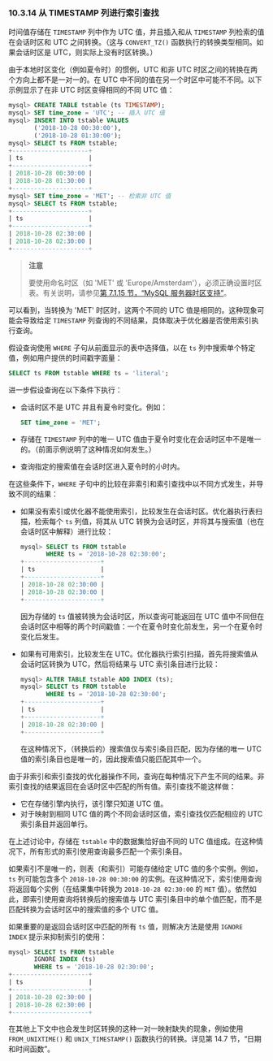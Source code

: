 ### 10.3.14 从 TIMESTAMP 列进行索引查找

时间值存储在 `TIMESTAMP` 列中作为 UTC 值，并且插入和从 `TIMESTAMP` 列检索的值在会话时区和 UTC 之间转换。（这与 `CONVERT_TZ()` 函数执行的转换类型相同。如果会话时区是 UTC，则实际上没有时区转换。）

由于本地时区变化（例如夏令时）的惯例，UTC 和非 UTC 时区之间的转换在两个方向上都不是一对一的。在 UTC 中不同的值在另一个时区中可能不不同。以下示例显示了在非 UTC 时区变得相同的不同 UTC 值：

```sql
mysql> CREATE TABLE tstable (ts TIMESTAMP);
mysql> SET time_zone = 'UTC'; -- 插入 UTC 值
mysql> INSERT INTO tstable VALUES
       ('2018-10-28 00:30:00'),
       ('2018-10-28 01:30:00');
mysql> SELECT ts FROM tstable;
+---------------------+
| ts                  |
+---------------------+
| 2018-10-28 00:30:00 |
| 2018-10-28 01:30:00 |
+---------------------+
mysql> SET time_zone = 'MET'; -- 检索非 UTC 值
mysql> SELECT ts FROM tstable;
+---------------------+
| ts                  |
+---------------------+
| 2018-10-28 02:30:00 |
| 2018-10-28 02:30:00 |
+---------------------+
```

> **注意**
>
> 要使用命名时区（如 'MET' 或 'Europe/Amsterdam'），必须正确设置时区表。有关说明，请参见[第 7.1.15 节，“MySQL 服务器时区支持”](https://dev.mysql.com/doc/refman/8.0/en/time-zone-support.html)。

可以看到，当转换为 'MET' 时区时，这两个不同的 UTC 值是相同的。这种现象可能会导致给定 `TIMESTAMP` 列查询的不同结果，具体取决于优化器是否使用索引执行查询。

假设查询使用 `WHERE` 子句从前面显示的表中选择值，以在 `ts` 列中搜索单个特定值，例如用户提供的时间戳字面量：

```sql
SELECT ts FROM tstable WHERE ts = 'literal';
```

进一步假设查询在以下条件下执行：

- 会话时区不是 UTC 并且有夏令时变化。例如：

  ```sql
  SET time_zone = 'MET';
  ```

- 存储在 `TIMESTAMP` 列中的唯一 UTC 值由于夏令时变化在会话时区中不是唯一的。（前面示例说明了这种情况如何发生。）

- 查询指定的搜索值在会话时区进入夏令时的小时内。

在这些条件下，`WHERE` 子句中的比较在非索引和索引查找中以不同方式发生，并导致不同的结果：

- 如果没有索引或优化器不能使用索引，比较发生在会话时区。优化器执行表扫描，检索每个 `ts` 列值，将其从 UTC 转换为会话时区，并将其与搜索值（也在会话时区中解释）进行比较：

  ```sql
  mysql> SELECT ts FROM tstable
         WHERE ts = '2018-10-28 02:30:00';
  +---------------------+
  | ts                  |
  +---------------------+
  | 2018-10-28 02:30:00 |
  | 2018-10-28 02:30:00 |
  +---------------------+
  ```

  因为存储的 `ts` 值被转换为会话时区，所以查询可能返回在 UTC 值中不同但在会话时区中相等的两个时间戳值：一个在夏令时变化前发生，另一个在夏令时变化后发生。

- 如果有可用索引，比较发生在 UTC。优化器执行索引扫描，首先将搜索值从会话时区转换为 UTC，然后将结果与 UTC 索引条目进行比较：

  ```sql
  mysql> ALTER TABLE tstable ADD INDEX (ts);
  mysql> SELECT ts FROM tstable
         WHERE ts = '2018-10-28 02:30:00';
  +---------------------+
  | ts                  |
  +---------------------+
  | 2018-10-28 02:30:00 |
  +---------------------+
  ```

  在这种情况下，（转换后的）搜索值仅与索引条目匹配，因为存储的唯一 UTC 值的索引条目也是唯一的，因此搜索值只能匹配其中一个。

由于非索引和索引查找的优化器操作不同，查询在每种情况下产生不同的结果。非索引查找的结果返回在会话时区中匹配的所有值。索引查找不能这样做：

- 它在存储引擎内执行，该引擎只知道 UTC 值。
- 对于映射到相同 UTC 值的两个不同会话时区值，索引查找仅匹配相应的 UTC 索引条目并返回单行。

在上述讨论中，存储在 `tstable` 中的数据集恰好由不同的 UTC 值组成。在这种情况下，所有形式的索引使用查询最多匹配一个索引条目。

如果索引不是唯一的，则表（和索引）可能存储给定 UTC 值的多个实例。例如，`ts` 列可能包含多个 `2018-10-28 00:30:00` 的实例。在这种情况下，索引使用查询将返回每个实例（在结果集中转换为 `2018-10-28 02:30:00` 的 `MET` 值）。依然如此，即索引使用查询将转换后的搜索值与 UTC 索引条目中的单个值匹配，而不是匹配转换为会话时区中的搜索值的多个 UTC 值。

如果重要的是返回会话时区中匹配的所有 `ts` 值，则解决方法是使用 `IGNORE INDEX` 提示来抑制索引的使用：

```sql
mysql> SELECT ts FROM tstable
       IGNORE INDEX (ts)
       WHERE ts = '2018-10-28 02:30:00';
+---------------------+
| ts                  |
+---------------------+
| 2018-10-28 02:30:00 |
| 2018-10-28 02:30:00 |
+---------------------+
```

在其他上下文中也会发生时区转换的这种一对一映射缺失的现象，例如使用 `FROM_UNIXTIME()` 和 `UNIX_TIMESTAMP()` 函数执行的转换。详见第 14.7 节，“日期和时间函数”。